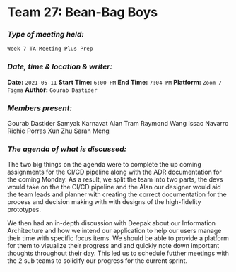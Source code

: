  # **Team 27: Bean-Bag Boys**
### *Type of meeting held:*
```
Week 7 TA Meeting Plus Prep
```
### *Date, time & location & writer:*
**Date:** `2021-05-11`
**Start Time:** `6:00 PM`
**End Time:** `7:04 PM`
**Platform:** `Zoom / Figma`
**Author:** `Gourab Dastider`
​
### *Members present:*

Gourab Dastider
Samyak Karnavat
Alan Tram
Raymond Wang 
Issac Navarro
Richie Porras
Xun Zhu
Sarah Meng
​
### *The agenda of what is discussed:*
The two big things on the agenda were to complete the up coming assignments for the CI/CD pipeline along with the ADR documentation for the coming Monday. As a result, we split the team into two parts, the devs would take on the the CI/CD pipeline and the Alan our designer would aid the team leads and planner with creating the correct documentation for the process and decision making with with designs of the high-fidelity prototypes. 

We then had an in-depth discussion with Deepak about our Information Architecture and how we intend our application to help our users manage their time with specific focus items. We should be able to provide a platform for them to visualize their progress and and quickly note down important thoughts throughout their day. This led us to schedule futther meetings with the 2 sub teams to solidify our progress for the current sprint.
